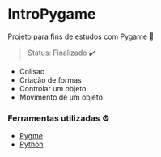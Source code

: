 # IntroPygame
Projeto para fins de estudos com Pygame 🐍
> Status: Finalizado ✔️

+ Colisao
+ Criação de formas  
+ Controlar um objeto 
+ Movimento de um objeto

### Ferramentas utilizadas ⚙️
- [Pygme](https://www.pygame.org/news)
- [Python](https://www.python.org/downloads/)




